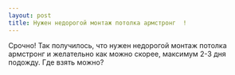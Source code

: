 ```yaml
---
layout: post 
title: Нужен недорогой монтаж потолка армстронг  ! 
--- 
```

Срочно! Так получилось, что нужен недорогой монтаж потолка армстронг  и желательно как можно скорее, максимум 2-3 дня подожду. Где взять можно?